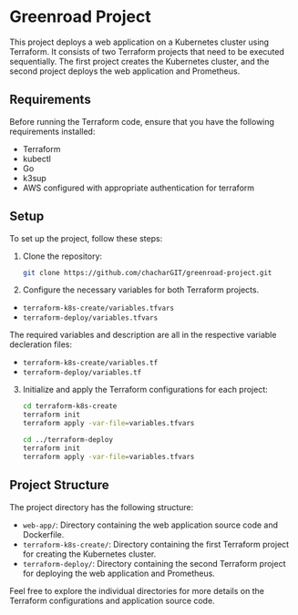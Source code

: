 # Greenroad Project

This project deploys a web application on a Kubernetes cluster using Terraform. It consists of two Terraform projects that need to be executed sequentially. The first project creates the Kubernetes cluster, and the second project deploys the web application and Prometheus.

## Requirements

Before running the Terraform code, ensure that you have the following requirements installed:

- Terraform
- kubectl
- Go
- k3sup
- AWS configured with appropriate authentication for terraform

## Setup

To set up the project, follow these steps:

1. Clone the repository:

   ```bash
   git clone https://github.com/chacharGIT/greenroad-project.git
   ```

2. Configure the necessary variables for both Terraform projects.

- `terraform-k8s-create/variables.tfvars`
- `terraform-deploy/variables.tfvars`

The required variables and description are all in the respective variable decleration files:

- `terraform-k8s-create/variables.tf`
- `terraform-deploy/variables.tf`

3. Initialize and apply the Terraform configurations for each project:

   ```bash
   cd terraform-k8s-create
   terraform init
   terraform apply -var-file=variables.tfvars

   cd ../terraform-deploy
   terraform init
   terraform apply -var-file=variables.tfvars
   ```
## Project Structure

The project directory has the following structure:

- `web-app/`: Directory containing the web application source code and Dockerfile.
- `terraform-k8s-create/`: Directory containing the first Terraform project for creating the Kubernetes cluster.
- `terraform-deploy/`: Directory containing the second Terraform project for deploying the web application and Prometheus.

Feel free to explore the individual directories for more details on the Terraform configurations and application source code.
 
